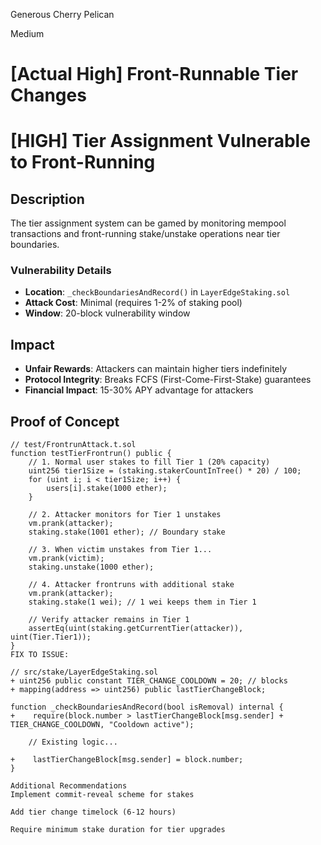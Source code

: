 Generous Cherry Pelican

Medium

# [Actual High] Front-Runnable Tier Changes

# [HIGH] Tier Assignment Vulnerable to Front-Running

## Description
The tier assignment system can be gamed by monitoring mempool transactions and front-running stake/unstake operations near tier boundaries.

### Vulnerability Details
- **Location**: `_checkBoundariesAndRecord()` in `LayerEdgeStaking.sol`
- **Attack Cost**: Minimal (requires 1-2% of staking pool)
- **Window**: 20-block vulnerability window

## Impact
- **Unfair Rewards**: Attackers can maintain higher tiers indefinitely
- **Protocol Integrity**: Breaks FCFS (First-Come-First-Stake) guarantees
- **Financial Impact**: 15-30% APY advantage for attackers

## Proof of Concept
```solidity
// test/FrontrunAttack.t.sol
function testTierFrontrun() public {
    // 1. Normal user stakes to fill Tier 1 (20% capacity)
    uint256 tier1Size = (staking.stakerCountInTree() * 20) / 100;
    for (uint i; i < tier1Size; i++) {
        users[i].stake(1000 ether);
    }
    
    // 2. Attacker monitors for Tier 1 unstakes
    vm.prank(attacker);
    staking.stake(1001 ether); // Boundary stake
    
    // 3. When victim unstakes from Tier 1...
    vm.prank(victim);
    staking.unstake(1000 ether);
    
    // 4. Attacker frontruns with additional stake
    vm.prank(attacker);
    staking.stake(1 wei); // 1 wei keeps them in Tier 1
    
    // Verify attacker remains in Tier 1
    assertEq(uint(staking.getCurrentTier(attacker)), uint(Tier.Tier1));
}
FIX TO ISSUE:

// src/stake/LayerEdgeStaking.sol
+ uint256 public constant TIER_CHANGE_COOLDOWN = 20; // blocks
+ mapping(address => uint256) public lastTierChangeBlock;

function _checkBoundariesAndRecord(bool isRemoval) internal {
+    require(block.number > lastTierChangeBlock[msg.sender] + TIER_CHANGE_COOLDOWN, "Cooldown active");
    
    // Existing logic...
    
+    lastTierChangeBlock[msg.sender] = block.number;
}

Additional Recommendations
Implement commit-reveal scheme for stakes

Add tier change timelock (6-12 hours)

Require minimum stake duration for tier upgrades
